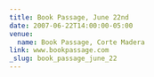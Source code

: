 ```yaml
---
title: Book Passage, June 22nd
date: 2007-06-22T14:00:00-05:00
venue:
  name: Book Passage, Corte Madera
link: www.bookpassage.com
_slug: book_passage_june_22
---
```


